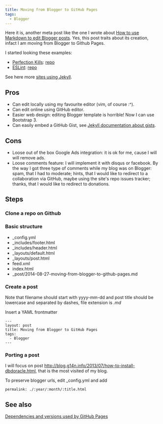```yaml
---
title: Moving from Blogger to GitHub Pages
tags:
  - Blogger
---
```


Here it is, another meta post like the one I wrote about [How to use Markdown to edit Blogger posts](http://blog.g14n.info/2013/12/how-to-use-markdown-to-edit-blogger.html).
Yes, this post traits about its creation, infact I am moving from Blogger to Github Pages. 

I started looking these examples:

* [Perfection Kills](http://perfectionkills.com/): [repo](https://github.com/kangax/perfectionkills.com)
* [ESLint](http://eslint.org/): [repo](https://github.com/eslint/eslint.github.io)

See here more [sites using Jekyll](http://jekyllrb.com/docs/sites/).

## Pros

* Can edit locally using my favourite editor (vim, of course :^).
* Can edit online using GitHub editor.
* Easier web design: editing Blogger template is horrible! Now I can use Bootstrap 3.
* Can easily embed a GitHub Gist, see [Jekyll documentation about gists](http://jekyllrb.com/docs/templates/#gist).

## Cons

* Loose out of the box Google Ads integration: it is ok for me, cause I will will remove ads.
* Loose comments feature: I will implement it with disqus or facebook. By the way I got three type of comments while my blog was on Blogger: spam, that I had to moderate; hints, that I would like to redirect to a collaboration via GitHub, maybe using the site's repo issues tracker; thanks, that I would like to redirect to donations.
 
## Steps

### Clone a repo on Github

### Basic structure

* _config.yml
* _includes/footer.html
* _includes/header.html
* _layouts/default.html
* _layouts/post.html
* feed.xml
* index.html
* _post/2014-08-27-moving-from-blogger-to-github-pages.md

### Create a post

Note that filename should start with yyyy-mm-dd and post title should be lowercase and separated by dashes, file extension is *.md*

Insert a YAML frontmatter

```
---
layout: post
title: Moving from Blogger to GitHub Pages
tags:
  - Blogger
---
```

### Porting a post

I will focus on post http://blog.g14n.info/2013/07/how-to-install-dbdoracle.html, that is the most visited of my blog.

To preserve blogger urls, edit _config.yml and add

```
permalink: ./:year/:month/:title.html
```

## See also

[Dependencies and versions used by GitHub Pages](https://pages.github.com/versions/)

